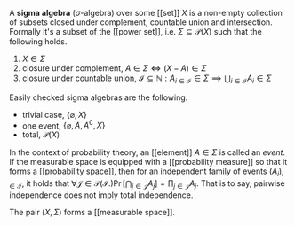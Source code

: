 
A **sigma algebra** ($\sigma$-algebra) over some [[set]] $X$ is a non-empty collection of subsets closed under complement, countable union and intersection. Formally it's a subset of the [[power set]], i.e. $\Sigma \subseteq \mathcal{P}(X)$ such that the following holds.
1. $X \in \Sigma$
2. closure under complement, $A \in \Sigma \iff (X - A) \in \Sigma$
3. closure under countable union, $\mathcal{I}\subseteq \mathbb{N} : A_{i \in \mathcal{I}} \in \Sigma \implies \bigcup_{i \in \mathcal{ I}} A_{i} \in \Sigma$

Easily checked sigma algebras are the following.
- trivial case, $\{ \varnothing, X \}$
- one event, $\{ \varnothing, A, A^{\complement}, X \}$
- total, $\mathcal{P}(X)$

In the context of probability theory, an [[element]] $A \in \Sigma$ is called an *event*. If the measurable space is equipped with a [[probability measure]] so that it forms a [[probability space]], then for an independent family of events $(A_{i})_{i \in \mathcal{I}}$, it holds that $\forall \mathcal{J} \in \mathcal{P}(\mathcal{I}.) \Pr\left[ \bigcap_{j \in \mathcal{J}} A_{j} \right] = \prod_{j \in \mathcal{J}} A_{j}$. That is to say, pairwise independence does not imply total independence.

The pair $(X, \Sigma)$ forms a [[measurable space]].
